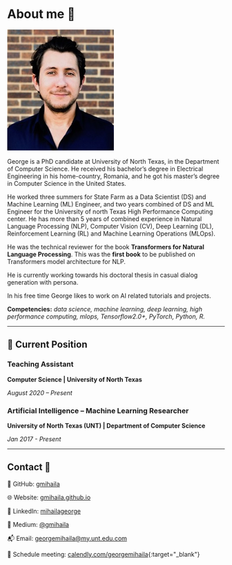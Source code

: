 # **About me :speech_balloon:**


![george_handsome](images/georgem.jpeg)

George is a PhD candidate at University of North Texas, in the Department of Computer Science. He received his bachelor’s degree in Electrical Engineering in his home-country, Romania, and he got his master’s degree in Computer Science in the United States. 

He worked three summers for State Farm as a Data Scientist (DS) and Machine Learning (ML) Engineer, and two years combined of DS and ML Engineer for the University of north Texas High Performance Computing center. He has more than 5 years of combined experience in Natural Language Processing (NLP), Computer Vision (CV), Deep Learning (DL), Reinforcement Learning (RL) and Machine Learning Operations (MLOps).

He was the technical reviewer for the book **Transformers for Natural Language Processing**. This was the **first book** to be published on Transformers model architecture for NLP.

He is currently working towards his doctoral thesis in casual dialog generation with persona.

In his free time George likes to work on AI related tutorials and projects.

**Competencies:** *data science, machine learning, deep learning, high performance computing, mlops, Tensorflow2.0+, PyTorch, Python, R.*

-------------------------

## **:briefcase: Current Position**

### **Teaching Assistant**

**Computer Science | University of North Texas**

*August 2020 – Present*
    
### **Artificial Intelligence – Machine Learning Researcher**

**University of North Texas (UNT) | Department of Computer Science**

*Jan 2017 - Present*


-------------------------

## **Contact** 🎣

🦊 GitHub: [gmihaila](https://github.com/gmihaila)

🌐 Website: [gmihaila.github.io](https://gmihaila.github.io/)

👔 LinkedIn: [mihailageorge](https://www.linkedin.com/in/mihailageorge/)

📓 Medium: [@gmihaila](https://gmihaila.medium.com)

📬 Email: [georgemihaila@my.unt.edu.com](mailto:georgemihaila@my.unt.edu.com?subject=GitHub%20Website)

👤 Schedule meeting: [calendly.com/georgemihaila](https://calendly.com/georgemihaila){:target="_blank"}

<br>
